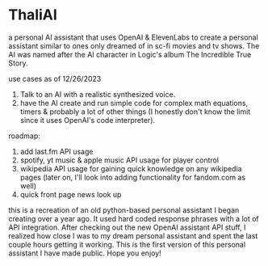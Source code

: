 # ThaliAI
 a personal AI assistant that uses OpenAI & ElevenLabs to create a personal assistant similar to ones only dreamed of in sc-fi movies and tv shows. The AI was named after the AI character in Logic's album The Incredible True Story.


 use cases as of 12/26/2023

 1. Talk to an AI with a realistic synthesized voice.
 2. have the AI create and run simple code for complex math equations, timers & probably a lot of other things (I honestly don't know the limit since it uses OpenAI's code interpreter).


roadmap:

1. add last.fm API usage
2. spotify, yt music & apple music API usage for player control
3. wikipedia API usage for gaining quick knowledge on any wikipedia pages (later on, I'll look into adding functionality for fandom.com as well)
4. quick front page news look up


this is a recreation of an old python-based personal assistant I began creating over a year ago. It used hard coded response phrases with a lot of API integration.
After checking out the new OpenAI assistant API stuff, I realized how close I was to my dream personal assistant and spent the last couple hours getting it working.
This is the first version of this personal assistant I have made public. Hope you enjoy!
